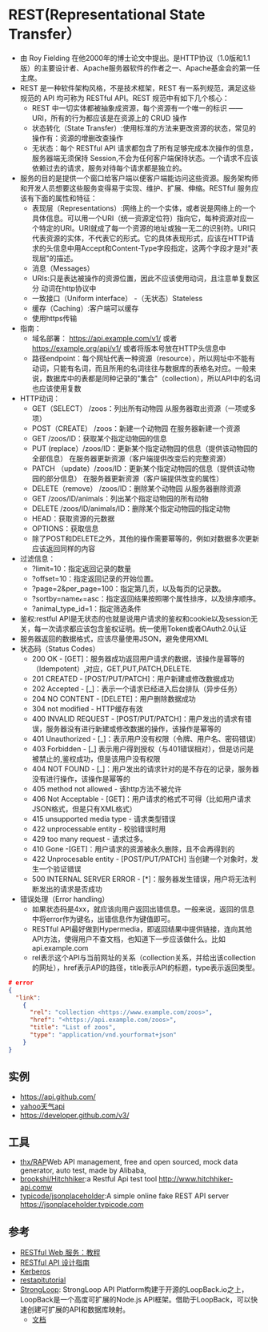 # REST(Representational State Transfer）

* 由 Roy Fielding 在他2000年的博士论文中提出。是HTTP协议（1.0版和1.1版）的主要设计者、Apache服务器软件的作者之一、Apache基金会的第一任主席。
* REST 是一种软件架构风格，不是技术框架，REST 有一系列规范，满足这些规范的 API 均可称为 RESTful API。REST 规范中有如下几个核心：
    - REST 中一切实体都被抽象成资源，每个资源有一个唯一的标识 —— URI，所有的行为都应该是在资源上的 CRUD 操作
    - 状态转化（State Transfer）:使用标准的方法来更改资源的状态，常见的操作有：资源的增删改查操作
    - 无状态：每个 RESTful API 请求都包含了所有足够完成本次操作的信息，服务器端无须保持 Session,不会为任何客户端保持状态。一个请求不应该依赖过去的请求，服务对待每个请求都是独立的。
* 服务的目的是提供一个窗口给客户端以便客户端能访问这些资源。服务架构师和开发人员想要这些服务变得易于实现、维护、扩展、伸缩。RESTful 服务应该有下面的属性和特征：
    - 表现层（Representations）:网络上的一个实体，或者说是网络上的一个具体信息。可以用一个URI（统一资源定位符）指向它，每种资源对应一个特定的URI。URI就成了每一个资源的地址或独一无二的识别符。URI只代表资源的实体，不代表它的形式。它的具体表现形式，应该在HTTP请求的头信息中用Accept和Content-Type字段指定，这两个字段才是对"表现层"的描述。
    - 消息（Messages）
    - URIs:只是表达被操作的资源位置，因此不应该使用动词，且注意单复数区分 动词在http协议中
    - 一致接口（Uniform interface） -（无状态）Stateless
    - 缓存（Caching）:客户端可以缓存
    - 使用https传输
* 指南：
    - 域名部署： <https://api.example.com/v1/> 或者 <https://example.org/api/v1/> 或者将版本号放在HTTP头信息中
    - 路径endpoint：每个网址代表一种资源（resource），所以网址中不能有动词，只能有名词，而且所用的名词往往与数据库的表格名对应。一般来说，数据库中的表都是同种记录的"集合"（collection），所以API中的名词也应该使用复数
* HTTP动词：
    - GET（SELECT） /zoos：列出所有动物园 从服务器取出资源（一项或多项）
    - POST（CREATE） /zoos：新建一个动物园 在服务器新建一个资源
    - GET /zoos/ID：获取某个指定动物园的信息
    - PUT (replace）/zoos/ID：更新某个指定动物园的信息（提供该动物园的全部信息） 在服务器更新资源（客户端提供改变后的完整资源）
    - PATCH （update）/zoos/ID：更新某个指定动物园的信息（提供该动物园的部分信息） 在服务器更新资源（客户端提供改变的属性）
    - DELETE（remove） /zoos/ID：删除某个动物园 从服务器删除资源
    - GET /zoos/ID/animals：列出某个指定动物园的所有动物
    - DELETE /zoos/ID/animals/ID：删除某个指定动物园的指定动物
    - HEAD：获取资源的元数据
    - OPTIONS：获取信息
    - 除了POST和DELETE之外，其他的操作需要幂等的，例如对数据多次更新应该返回同样的内容
* 过滤信息：
    - ?limit=10：指定返回记录的数量
    - ?offset=10：指定返回记录的开始位置。
    - ?page=2&per_page=100：指定第几页，以及每页的记录数。
    - ?sortby=nameℴ=asc：指定返回结果按照哪个属性排序，以及排序顺序。
    - ?animal_type_id=1：指定筛选条件
* 鉴权:restful API是无状态的也就是说用户请求的鉴权和cookie以及session无关，每一次请求都应该包含鉴权证明。统一使用Token或者OAuth2.0认证
* 服务器返回的数据格式，应该尽量使用JSON，避免使用XML
* 状态码（Status Codes）
    - 200 OK - [GET]：服务器成功返回用户请求的数据，该操作是幂等的（Idempotent）,对应，GET,PUT,PATCH,DELETE.
    - 201 CREATED - [POST/PUT/PATCH]：用户新建或修改数据成功
    - 202 Accepted - [_]：表示一个请求已经进入后台排队（异步任务）
    - 204 NO CONTENT - [DELETE]：用户删除数据成功
    - 304 not modified   - HTTP缓存有效
    - 400 INVALID REQUEST - [POST/PUT/PATCH]：用户发出的请求有错误，服务器没有进行新建或修改数据的操作，该操作是幂等的
    - 401 Unauthorized - [_]：表示用户没有权限（令牌、用户名、密码错误）
    - 403 Forbidden - [_] 表示用户得到授权（与401错误相对），但是访问是被禁止的,鉴权成功，但是该用户没有权限
    - 404 NOT FOUND - [_]：用户发出的请求针对的是不存在的记录，服务器没有进行操作，该操作是幂等的
    - 405 method not allowed - 该http方法不被允许
    - 406 Not Acceptable - [GET]：用户请求的格式不可得（比如用户请求JSON格式，但是只有XML格式）
    - 415 unsupported media type - 请求类型错误
    - 422 unprocessable entity - 校验错误时用
    - 429 too many request - 请求过多。
    - 410 Gone -[GET]：用户请求的资源被永久删除，且不会再得到的
    - 422 Unprocesable entity - [POST/PUT/PATCH] 当创建一个对象时，发生一个验证错误
    - 500 INTERNAL SERVER ERROR - [*]：服务器发生错误，用户将无法判断发出的请求是否成功
* 错误处理（Error handling）
    - 如果状态码是4xx，就应该向用户返回出错信息。一般来说，返回的信息中将error作为键名，出错信息作为键值即可。
    - RESTful API最好做到Hypermedia，即返回结果中提供链接，连向其他API方法，使得用户不查文档，也知道下一步应该做什么。比如 api.example.com
    - rel表示这个API与当前网址的关系（collection关系，并给出该collection的网址），href表示API的路径，title表示API的标题，type表示返回类型。

```json
# error
{
  "link":
    {
      "rel": "collection <https://www.example.com/zoos>",
      "href": "<https://api.example.com/zoos>",
      "title": "List of zoos",
      "type": "application/vnd.yourformat+json"
    }
}
```

## 实例

* <https://api.github.com/>
* [yahoo天气api](https://query.yahooapis.com/v1/public/yql?q=select%20*%20from%20weather.forecast%20where%20woeid%20%3D%202151330&format=json)
* https://developer.github.com/v3/

## 工具

* [thx/RAP](https://github.com/thx/RAP)Web API management, free and open sourced, mock data generator, auto test, made by Alibaba,
* [brookshi/Hitchhiker](https://github.com/brookshi/Hitchhiker):a Restful Api test tool http://www.hitchhiker-api.comw
* [typicode/jsonplaceholder](https://github.com/typicode/jsonplaceholder):A simple online fake REST API server https://jsonplaceholder.typicode.com

## 参考

* [RESTful Web 服务：教程](https://zhuanlan.zhihu.com/p/21644769)
* [RESTful API 设计指南](http://www.ruanyifeng.com/blog/2014/05/restful_api)
* [Kerberos](http://danlebrero.com/2017/03/26/Kerberos-explained-in-pictures/)
* [restapitutorial](https://www.restapitutorial.com/)
* [StrongLoop](https://mac.aotu.io/docs/dev-rd/strongloop.html): StrongLoop API Platform构建于开源的LoopBack.io之上，LoopBack是一个高度可扩展的Node.js API框架。借助于LoopBack，可以快速创建可扩展的API和数据库映射。
    - [文档](https://docs.strongloop.com/pages/viewpage.action?pageId=10879061)
